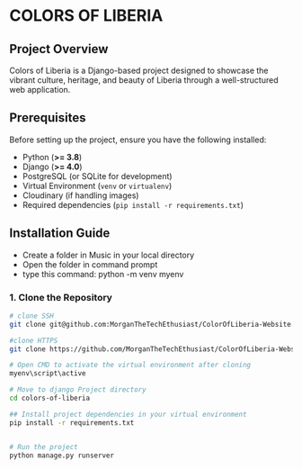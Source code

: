 # COLORS OF LIBERIA

## Project Overview
Colors of Liberia is a Django-based project designed to showcase the vibrant culture, heritage, and beauty of Liberia through a well-structured web application.

## Prerequisites
Before setting up the project, ensure you have the following installed:
- Python (**>= 3.8**)
- Django (**>= 4.0**)
- PostgreSQL (or SQLite for development)
- Virtual Environment (`venv` or `virtualenv`)
- Cloudinary (if handling images)
- Required dependencies (`pip install -r requirements.txt`)

## Installation Guide
- Create a folder in Music in your local directory
- Open the folder in command prompt
- type this command:
python -m venv myenv



### 1. Clone the Repository
```bash
# clone SSH
git clone git@github.com:MorganTheTechEthusiast/ColorOfLiberia-Website.git

#clone HTTPS
git clone https://github.com/MorganTheTechEthusiast/ColorOfLiberia-Website.git

# Open CMD to activate the virtual environment after cloning
myenv\script\active

# Move to django Project directory
cd colors-of-liberia

## Install project dependencies in your virtual environment
pip install -r requirements.txt


# Run the project
python manage.py runserver


